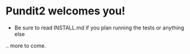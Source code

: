# Pundit2 welcomes you!

* Be sure to read INSTALL.md if you plan running the tests or anything else

.. more to come.